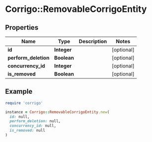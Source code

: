 # Corrigo::RemovableCorrigoEntity

## Properties

| Name | Type | Description | Notes |
| ---- | ---- | ----------- | ----- |
| **id** | **Integer** |  | [optional] |
| **perform_deletion** | **Boolean** |  | [optional] |
| **concurrency_id** | **Integer** |  | [optional] |
| **is_removed** | **Boolean** |  | [optional] |

## Example

```ruby
require 'corrigo'

instance = Corrigo::RemovableCorrigoEntity.new(
  id: null,
  perform_deletion: null,
  concurrency_id: null,
  is_removed: null
)
```

